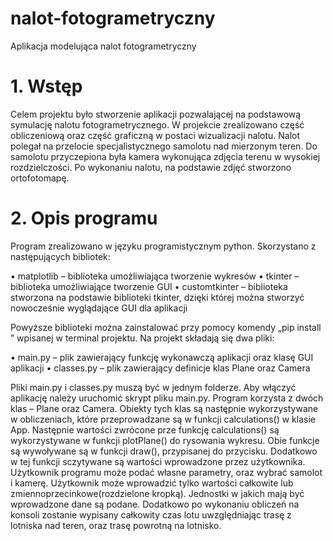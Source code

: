 # nalot-fotogrametryczny
Aplikacja modelująca nalot fotogrametryczny

# 1. Wstęp

Celem projektu było stworzenie aplikacji pozwalającej na podstawową symulację nalotu
fotogrametrycznego. W projekcie zrealizowano część obliczeniową oraz część graficzną w postaci
wizualizacji nalotu. Nalot polegał na przelocie specjalistycznego samolotu nad mierzonym teren. Do
samolotu przyczepiona była kamera wykonująca zdjęcia terenu w wysokiej rozdzielczości. Po
wykonaniu nalotu, na podstawie zdjęć stworzono ortofotomapę.

# 2. Opis programu

Program zrealizowano w języku programistycznym python. Skorzystano z następujących
bibliotek:

• matplotlib – biblioteka umożliwiająca tworzenie wykresów
• tkinter – biblioteka umożliwiające tworzenie GUI
• customtkinter – biblioteka stworzona na podstawie biblioteki tkinter, dzięki której można stworzyć nowocześnie wyglądające GUI dla aplikacji

Powyższe biblioteki można zainstalować przy pomocy komendy „pip install <nazwa biblioteki>”
wpisanej w terminal projektu. Na projekt składają się dwa pliki:

• main.py – plik zawierający funkcję wykonawczą aplikacji oraz klasę GUI aplikacji
• classes.py – plik zawierający definicje klas Plane oraz Camera

Pliki main.py i classes.py muszą być w jednym folderze. Aby włączyć aplikację należy uruchomić
skrypt pliku main.py.
Program korzysta z dwóch klas – Plane oraz Camera. Obiekty tych klas są następnie
wykorzystywane w obliczeniach, które przeprowadzane są w funkcji calculations() w klasie App.
Następnie wartości zwrócone prze funkcję calculations() są wykorzystywane w funkcji plotPlane() do
rysowania wykresu. Obie funkcje są wywoływane są w funkcji draw(), przypisanej do przycisku.
Dodatkowo w tej funkcji sczytywane są wartości wprowadzone przez użytkownika.
Użytkownik programu może podać własne parametry, oraz wybrać samolot i kamerę.
Użytkownik może wprowadzić tylko wartości całkowite lub zmiennoprzecinkowe(rozdzielone
kropką). Jednostki w jakich mają być wprowadzone dane są podane. Dodatkowo po wykonaniu
obliczeń na konsoli zostanie wypisany całkowity czas lotu uwzględniając trasę z lotniska nad teren,
oraz trasę powrotną na lotnisko.

